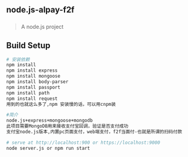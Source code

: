 ## node.js-alpay-f2f
#### 
##### 

> A node.js project

## Build Setup

``` bash
# 安装依赖
npm install 
npm install express
npm install mongoose
npm install body-parser
npm install passport
npm install path
npm install request
用到的也就这么多了,npm 安装慢的话，可以用cnpm装

#简介
node.js+express+mongoose+mongodb
此项目需要MongoDB用来接收支付宝回调，验证是否支付成功
支付宝node.js版本,内置pc页面支付，web端支付，f2f当面付-也就是所谓的扫码付款

# serve at http://localhost:900 or https://localhost:9000
node server.js or npm run start


```

